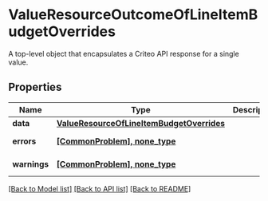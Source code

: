 # ValueResourceOutcomeOfLineItemBudgetOverrides

A top-level object that encapsulates a Criteo API response for a single value.

## Properties
Name | Type | Description | Notes
------------ | ------------- | ------------- | -------------
**data** | [**ValueResourceOfLineItemBudgetOverrides**](ValueResourceOfLineItemBudgetOverrides.md) |  | [optional] 
**errors** | [**[CommonProblem], none_type**](CommonProblem.md) |  | [optional] [readonly] 
**warnings** | [**[CommonProblem], none_type**](CommonProblem.md) |  | [optional] [readonly] 

[[Back to Model list]](../README.md#documentation-for-models) [[Back to API list]](../README.md#documentation-for-api-endpoints) [[Back to README]](../README.md)


